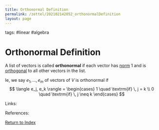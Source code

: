 ```yaml
---
title: Orthonormal Definition
permalink: /zettel/202102142052_orthonormalDefinition
layout: page
---
```

tags: #linear #algebra

# Orthonormal Definition

A list of vectors is called **orthonormal** if each vector has [norm](202102141717_normDefinition) $1$ and is [orthogonal](202102141725_orthogonalDefinition)
to all other vectors in the list.

Ie, we say $e_1, \ldots, e_m$ of vectors of $V$ is orthonormal if
$$
\langle e_j, e_k \rangle = \begin{cases} 1 \quad \textrm{if} \, j = k \\ 0 \quad \textrm{if} \, j \neq k \end{cases}
$$

Links: 

References: 

[Return to Index](index)